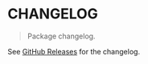 # CHANGELOG

> Package changelog.

See [GitHub Releases](https://github.com/stdlib-js/stats-base-nanvariancewd/releases) for the changelog.